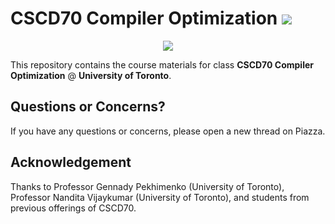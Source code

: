 # CSCD70 Compiler Optimization ![](https://github.com/ArmageddonKnight/CSCD70/workflows/build/badge.svg)

<p align="middle">
  <img src="http://llvm.org/docs/_static/logo.png">
</p>

This repository contains the course materials for class
**CSCD70 Compiler Optimization** @ **University of Toronto**.

## Questions or Concerns?

If you have any questions or concerns, please open a new thread on Piazza.

## Acknowledgement

Thanks to Professor Gennady Pekhimenko (University of Toronto), Professor
Nandita Vijaykumar (University of Toronto), and students from previous
offerings of CSCD70.
